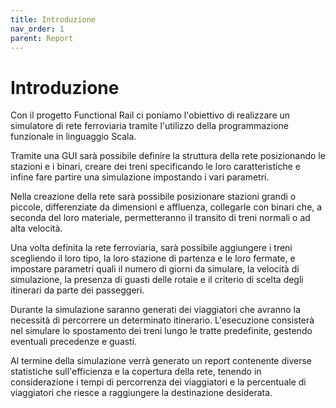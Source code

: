 ```yaml
---
title: Introduzione
nav_order: 1
parent: Report
---
```

# Introduzione

Con il progetto Functional Rail ci poniamo l'obiettivo di realizzare un simulatore di rete ferroviaria tramite l'utilizzo della programmazione funzionale in linguaggio Scala.

Tramite una GUI sarà possibile definire la struttura della rete posizionando le stazioni e i binari, creare dei treni specificando le loro caratteristiche e infine fare partire una simulazione impostando i vari parametri.

Nella creazione della rete sarà possibile posizionare stazioni grandi o piccole, differenziate da dimensioni e affluenza, collegarle con binari che, a seconda del loro materiale, permetteranno il transito di treni normali o ad alta velocità.

Una volta definita la rete ferroviaria, sarà possibile aggiungere i treni scegliendo il loro tipo, la loro stazione di partenza e le loro fermate, e impostare parametri quali il numero di giorni da simulare, la velocità di simulazione, la presenza di guasti delle rotaie e il criterio di scelta degli itinerari da parte dei passeggeri.

Durante la simulazione saranno generati dei viaggiatori che avranno la necessità di percorrere un determinato itinerario. L'esecuzione consisterà nel simulare lo spostamento dei treni lungo le tratte predefinite, gestendo eventuali precedenze e guasti.

Al termine della simulazione verrà generato un report contenente diverse statistiche sull'efficienza e la copertura della rete, tenendo in considerazione i tempi di percorrenza dei viaggiatori e la percentuale di viaggiatori che riesce a raggiungere la destinazione desiderata.